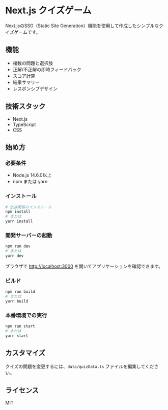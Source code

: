 # Next.js クイズゲーム

Next.jsのSSG（Static Site Generation）機能を使用して作成したシンプルなクイズゲームです。

## 機能

- 複数の問題と選択肢
- 正解/不正解の即時フィードバック
- スコア計算
- 結果サマリー
- レスポンシブデザイン

## 技術スタック

- Next.js
- TypeScript
- CSS

## 始め方

### 必要条件

- Node.js 14.6.0以上
- npm または yarn

### インストール

```bash
# 依存関係のインストール
npm install
# または
yarn install
```

### 開発サーバーの起動

```bash
npm run dev
# または
yarn dev
```

ブラウザで [http://localhost:3000](http://localhost:3000) を開いてアプリケーションを確認できます。

### ビルド

```bash
npm run build
# または
yarn build
```

### 本番環境での実行

```bash
npm run start
# または
yarn start
```

## カスタマイズ

クイズの問題を変更するには、`data/quizData.ts` ファイルを編集してください。

## ライセンス

MIT
